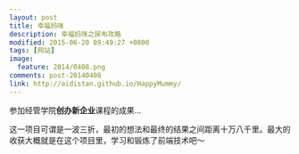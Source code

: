 ```yaml
---
layout: post
title: 幸福妈咪
description: 幸福妈咪之尿布攻略
modified: 2015-06-20 09:49:27 +0800
tags: [网站]
image:
  feature: 2014/0408.png
comments: post-20140408
link: http://aidistan.github.io/HappyMummy/
---
```


参加经管学院**创办新企业**课程的成果...

这一项目可谓是一波三折，最初的想法和最终的结果之间距离十万八千里。最大的收获大概就是在这个项目里，学习和锻炼了前端技术吧～
